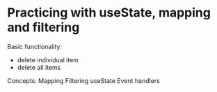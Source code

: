# Practicing with useState, mapping and filtering 

Basic functionality:
- delete individual item
- delete all items

Concepts:
Mapping
Filtering
useState
Event handlers
